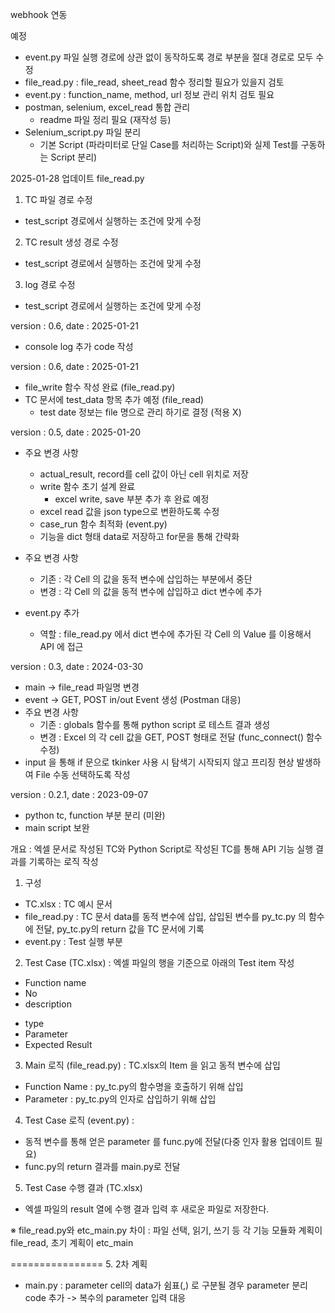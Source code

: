 webhook 연동

예정
- event.py 파일 실행 경로에 상관 없이 동작하도록 경로 부분을 절대 경로로 모두 수정
- file_read.py : file_read, sheet_read 함수 정리할 필요가 있을지 검토
- event.py : function_name, method, url 정보 관리 위치 검토 필요
- postman, selenium, excel_read 통합 관리
  - readme 파일 정리 필요 (재작성 등)
- Selenium_script.py 파일 분리
  - 기본 Script (파라미터로 단일 Case를 처리하는 Script)와 실제 Test를 구동하는 Script 분리)

2025-01-28 업데이트
file_read.py
1. TC 파일 경로 수정
- test_script 경로에서 실행하는 조건에 맞게 수정
2. TC result 생성 경로 수정
- test_script 경로에서 실행하는 조건에 맞게 수정
3. log 경로 수정
- test_script 경로에서 실행하는 조건에 맞게 수정

version : 0.6, date : 2025-01-21
- console log 추가 code 작성

version : 0.6, date : 2025-01-21
- file_write 함수 작성 완료 (file_read.py)
- TC 문서에 test_data 항목 추가 예정 (file_read)
  - test date 정보는 file 명으로 관리 하기로 결정 (적용 X)

version : 0.5, date : 2025-01-20
- 주요 변경 사항 
  - actual_result, record를 cell 값이 아닌 cell 위치로 저장
  - write 함수 초기 설계 완료
    - excel write, save 부분 추가 후 완료 예정
  - excel read 값을 json type으로 변환하도록 수정
  - case_run 함수 최적화 (event.py)
  - 기능을 dict 형태 data로 저장하고 for문을 통해 간략화

- 주요 변경 사항
  - 기존 : 각 Cell 의 값을 동적 변수에 삽입하는 부분에서 중단
  - 변경 : 각 Cell 의 값을 동적 변수에 삽입하고 dict 변수에 추가
- event.py 추가
  - 역할 : file_read.py 에서 dict 변수에 추가된 각 Cell 의 Value 를 이용해서 API 에 접근

version : 0.3, date : 2024-03-30
- main -> file_read 파일명 변경
- event -> GET, POST in/out Event 생성 (Postman 대응)
- 주요 변경 사항
  - 기존 : globals 함수를 통해 python script 로 테스트 결과 생성
  - 변경 : Excel 의 각 cell 값을 GET, POST 형태로 전달 (func_connect() 함수 수정)
- input 을 통해 if 문으로 tkinker 사용 시 탐색기 시작되지 않고 프리징 현상 발생하여 File 수동 선택하도록 작성


version : 0.2.1, date : 2023-09-07
- python tc, function 부분 분리 (미완)
- main script 보완

개요 : 엑셀 문서로 작성된 TC와 Python Script로 작성된 TC를 통해 API 기능 실행 결과를 기록하는 로직 작성

1. 구성
- TC.xlsx : TC 예시 문서
- file_read.py : TC 문서 data를 동적 변수에 삽입, 삽입된 변수를 py_tc.py 의 함수에 전달, py_tc.py의 return 값을 TC 문서에 기록
- event.py : Test 실행 부분

2. Test Case (TC.xlsx) : 엑셀 파일의 행을 기준으로 아래의 Test item 작성
- Function name
- No
- description

[comment]: <> (- valid, Invalid, 해당 값으로 인해 영향을 주는 로직 없음)
- type
- Parameter
- Expected Result

3. Main 로직 (file_read.py) : TC.xlsx의 Item 을 읽고 동적 변수에 삽입
- Function Name : py_tc.py의 함수명을 호출하기 위해 삽입
- Parameter : py_tc.py의 인자로 삽입하기 위해 삽입

4. Test Case 로직 (event.py) : 

[comment]: <> (- 동적 변수를 통해 얻은 valid, invalid 값으로 result 를 분개한다. &#40;if 문, try 문&#41;)
- 동적 변수를 통해 얻은 parameter 를 func.py에 전달(다중 인자 활용 업데이트 필요)
- func.py의 return 결과를 main.py로 전달

5. Test Case 수행 결과 (TC.xlsx)
- 엑셀 파일의 result 열에 수행 결과 입력 후 새로운 파일로 저장한다.

※ file_read.py와 etc_main.py 차이 : 파일 선택, 읽기, 쓰기 등 각 기능 모듈화 계획이 file_read, 초기 계획이 etc_main 

================
5. 2차 계획
- main.py : parameter cell의 data가 쉼표(,) 로 구분될 경우 parameter 분리 code 추가
  -> 복수의 parameter 입력 대응

